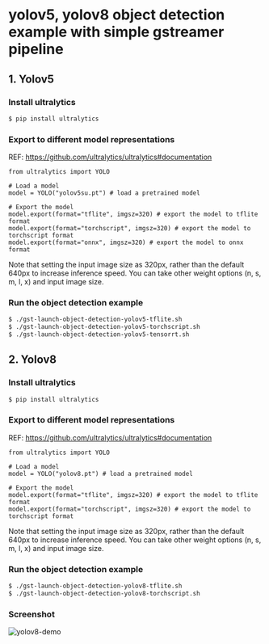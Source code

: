 # yolov5, yolov8 object detection example with simple gstreamer pipeline


## 1. Yolov5

### Install ultralytics

```bash
$ pip install ultralytics
```

### Export to different model representations

REF: https://github.com/ultralytics/ultralytics#documentation
```python3
from ultralytics import YOLO

# Load a model
model = YOLO("yolov5su.pt") # load a pretrained model

# Export the model
model.export(format="tflite", imgsz=320) # export the model to tflite format
model.export(format="torchscript", imgsz=320) # export the model to torchscript format
model.export(format="onnx", imgsz=320) # export the model to onnx format

```

Note that setting the input image size as 320px, rather than the default 640px to increase inference speed. You can take other weight options (n, s, m, l, x) and input image size.

### Run the object detection example

```bash
$ ./gst-launch-object-detection-yolov5-tflite.sh
$ ./gst-launch-object-detection-yolov5-torchscript.sh
$ ./gst-launch-object-detection-yolov5-tensorrt.sh
```

## 2. Yolov8

### Install ultralytics

```bash
$ pip install ultralytics
```

### Export to different model representations

REF: https://github.com/ultralytics/ultralytics#documentation
```python3
from ultralytics import YOLO

# Load a model
model = YOLO("yolov8.pt") # load a pretrained model

# Export the model
model.export(format="tflite", imgsz=320) # export the model to tflite format
model.export(format="torchscript", imgsz=320) # export the model to torchscript format

```

Note that setting the input image size as 320px, rather than the default 640px to increase inference speed. You can take other weight options (n, s, m, l, x) and input image size.

### Run the object detection example

```bash
$ ./gst-launch-object-detection-yolov8-tflite.sh
$ ./gst-launch-object-detection-yolov8-torchscript.sh
```

### Screenshot

![yolov8-demo](yolov8-demo.webp)
